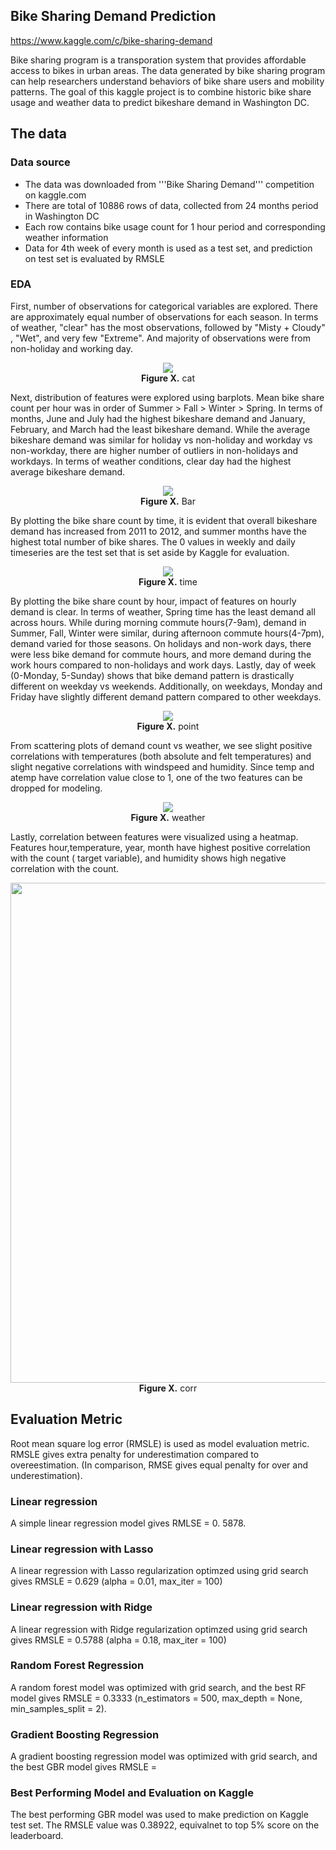 ## Bike Sharing Demand Prediction 
https://www.kaggle.com/c/bike-sharing-demand


Bike sharing program is a transporation system that provides affordable access to bikes in urban areas. The data generated by bike sharing program can help researchers understand behaviors of bike share users and mobility patterns. The goal of this kaggle project is to combine historic bike share usage and weather data to predict bikeshare demand in Washington DC. 

## The data
### Data source
- The data was downloaded from '''Bike Sharing Demand''' competition on kaggle.com 
- There are total of 10886 rows of data, collected from 24 months period in Washington DC
- Each row contains bike usage count for 1 hour period and corresponding weather information
- Data for 4th week of every month is used as a test set, and prediction on test set is evaluated by RMSLE

### EDA

First, number of observations for categorical variables are explored. There are approximately equal number of observations for each season. In terms of weather, "clear" has the most observations, followed by "Misty + Cloudy" , "Wet", and very few "Extreme". And majority of observations were from non-holiday and working day.

<p align="center">
  <img src="./image/cat.png" >
<br>
<b>Figure X.</b> cat
</p>

Next, distribution of features were explored using barplots. Mean bike share count per hour was in order of Summer > Fall > Winter > Spring. In terms of months, June and July had the highest bikeshare demand and January, February, and March had the least bikeshare demand. While the average bikeshare demand was similar for holiday vs non-holiday and workday vs non-workday, there are higher number of outliers in non-holidays and workdays. In terms of weather conditions, clear day had the highest average bikeshare demand.

<p align="center">
  <img src="./image/bar.png" >
<br>
<b>Figure X.</b> Bar
</p>

By plotting the bike share count by time, it is evident that overall bikeshare demand has increased from 2011 to 2012, and summer months have the highest total number of bike shares. The 0 values in weekly and daily timeseries are the test set that is set aside by Kaggle for evaluation.

<p align="center">
  <img src="./image/time.png" >
<br>
<b>Figure X.</b> time
</p>

By plotting the bike share count by hour, impact of features on hourly demand is clear. In terms of weather, Spring time has the least demand all across hours. While during morning commute hours(7-9am), demand in Summer, Fall, Winter were similar, during afternoon commute hours(4-7pm), demand varied for those seasons. On holidays and non-work days, there were less bike demand for commute hours, and more demand during the work hours compared to non-holidays and work days. Lastly, day of week (0-Monday, 5-Sunday) shows that bike demand pattern is drastically different on weekday vs weekends. Additionally, on weekdays, Monday and Friday have slightly different demand pattern compared to other weekdays. 


<p align="center">
  <img src="./image/pointplot.png" >
<br>
<b>Figure X.</b> point
</p>

From scattering plots of demand count vs weather, we see slight positive correlations with temperatures (both absolute and felt temperatures) and slight negative correlations with windspeed and humidity. Since temp and atemp have correlation value close to 1, one of the two features can be dropped for modeling. 

<p align="center">
  <img src="./image/weather.png" >
<br>
<b>Figure X.</b> weather
</p>

Lastly, correlation between features were visualized using a heatmap. Features hour,temperature, year, month have highest positive correlation with the count ( target variable), and humidity shows high negative correlation with the count. 

<p align="center">
  <img src="./image/corrplot.png" width=800/ >
<br>
<b>Figure X.</b> corr
</p>

## Evaluation Metric
 Root mean square log error (RMSLE) is used as model evaluation metric. RMSLE gives extra penalty for underestimation compared to overeestimation. (In comparison, RMSE gives equal penalty for over and underestimation).

### Linear regression 
A simple linear regression model gives RMLSE = 0. 5878. 

### Linear regression with Lasso
A linear regression with Lasso regularization optimzed using grid search gives RMSLE = 0.629 (alpha = 0.01, max_iter = 100)

### Linear regression with Ridge
A linear regression with Ridge regularization optimzed using grid search gives RMSLE = 0.5788 (alpha = 0.18, max_iter = 100)

### Random Forest Regression
A random forest model was optimized with grid search, and the best RF model gives RMSLE = 0.3333 (n_estimators = 500, max_depth = None, min_samples_split = 2).

### Gradient Boosting Regression
A gradient boosting regression model was optimized with grid search, and the best GBR model gives RMSLE = 

### Best Performing Model and Evaluation on Kaggle
The best performing GBR model was used to make prediction on Kaggle test set. The RMSLE value was 0.38922, equivalnet to top 5% score on the leaderboard. 

